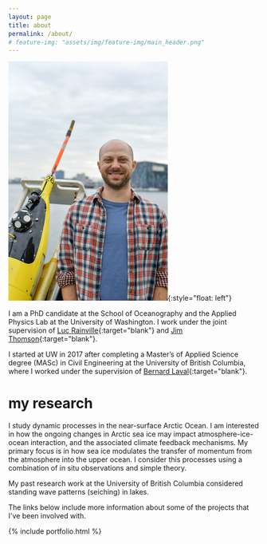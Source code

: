 ```yaml
---
layout: page
title: about
permalink: /about/
# feature-img: "assets/img/feature-img/main_header.png"
---
```



![about me](/assets/img/Sam_Brenner_small.png){:style="float: left"}


I am a PhD candidate at the School of Oceanography and the Applied Physics Lab at the University of Washington.
I work under the joint supervision of [Luc Rainville](http://apl.uw.edu/people/profile.php?last_name=Rainville&first_name=Luc){:target="blank"} and [Jim Thomson](http://apl.uw.edu/people/profile.php?last_name=Thomson&first_name=Jim){:target="blank"}.

I started at UW in 2017 after completing a Master’s of Applied Science degree (MASc) in Civil Engineering at the University of British Columbia, where I worked under the supervision of [Bernard Laval](https://www.civil.ubc.ca/faculty/bernard-laval){:target="blank"}.


# my research

I study dynamic processes in the near-surface Arctic Ocean. I am interested in how the ongoing changes in Arctic sea ice may impact atmosphere-ice-ocean interaction, and the associated climate feedback mechanisms. My primary focus is in how sea ice modulates the transfer of momentum from the atmosphere into the upper ocean. I consider this processes using a combination of in situ observations and simple theory.


My past research work at the University of British Columbia considered standing wave patterns (seiching) in lakes.

The links below include more information about some of the projects that I've been involved with.

{% include portfolio.html %}
